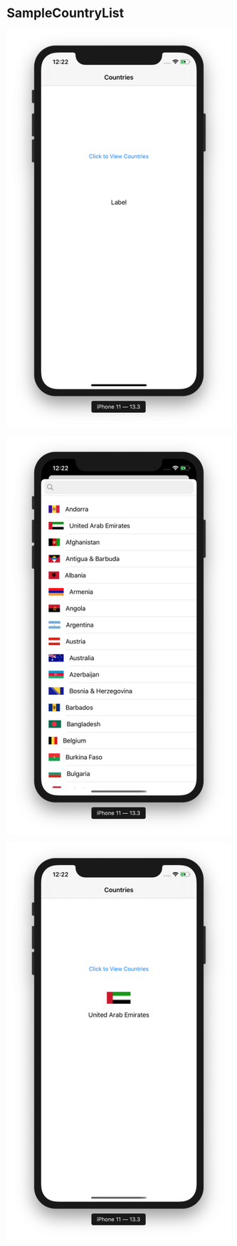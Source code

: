 # SampleCountryList

![alt text](https://github.com/guntidheerajkumar/SampleCountryList/blob/master/1.png)

![alt text](https://github.com/guntidheerajkumar/SampleCountryList/blob/master/2.png)

![alt text](https://github.com/guntidheerajkumar/SampleCountryList/blob/master/3.png)
